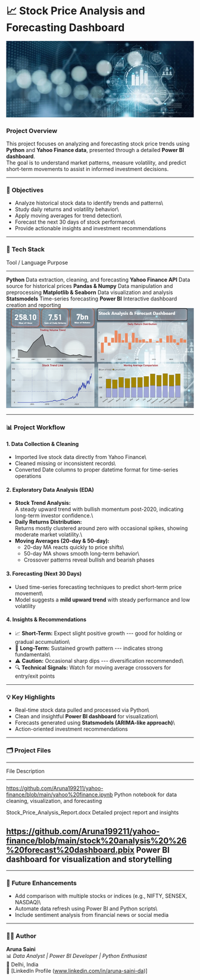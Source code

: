 # 📈 Stock Price Analysis and Forecasting Dashboard
![Stock Analysis Banner](https://github.com/Aruna199211/yahoo-finance/blob/main/business-hand-worker-holding-analytics-600nw-2209167625.webp)

### **Project Overview**

This project focuses on analyzing and forecasting stock price trends
using **Python** and **Yahoo Finance data**, presented through a
detailed **Power BI dashboard**.\
The goal is to understand market patterns, measure volatility, and
predict short-term movements to assist in informed investment decisions.

------------------------------------------------------------------------

### 🧩 **Objectives**

-   Analyze historical stock data to identify trends and patterns\
-   Study daily returns and volatility behavior\
-   Apply moving averages for trend detection\
-   Forecast the next 30 days of stock performance\
-   Provide actionable insights and investment recommendations

------------------------------------------------------------------------

### 🧮 **Tech Stack**

  Tool / Language            Purpose
  -------------------------- ----------------------------------------------
  **Python**                 Data extraction, cleaning, and forecasting
  **Yahoo Finance API**      Data source for historical prices
  **Pandas & Numpy**         Data manipulation and preprocessing
  **Matplotlib & Seaborn**   Data visualization and analysis
  **Statsmodels**            Time-series forecasting
  **Power BI**               Interactive dashboard creation and reporting
  ![Dashboard Preview](https://github.com/Aruna199211/yahoo-finance/blob/main/Screenshot_1.png)

------------------------------------------------------------------------

### 📊 **Project Workflow**

#### **1. Data Collection & Cleaning**

-   Imported live stock data directly from Yahoo Finance\
-   Cleaned missing or inconsistent records\
-   Converted Date columns to proper datetime format for time-series
    operations

#### **2. Exploratory Data Analysis (EDA)**

-   **Stock Trend Analysis:**\
    A steady upward trend with bullish momentum post-2020, indicating
    long-term investor confidence.\
-   **Daily Returns Distribution:**\
    Returns mostly clustered around zero with occasional spikes, showing
    moderate market volatility.\
-   **Moving Averages (20-day & 50-day):**
    -   20-day MA reacts quickly to price shifts\
    -   50-day MA shows smooth long-term behavior\
    -   Crossover patterns reveal bullish and bearish phases

#### **3. Forecasting (Next 30 Days)**

-   Used time-series forecasting techniques to predict short-term price
    movement\
-   Model suggests a **mild upward trend** with steady performance and
    low volatility

#### **4. Insights & Recommendations**

-   📈 **Short-Term:** Expect slight positive growth --- good for
    holding or gradual accumulation\
-   💼 **Long-Term:** Sustained growth pattern --- indicates strong
    fundamentals\
-   ⚠️ **Caution:** Occasional sharp dips --- diversification
    recommended\
-   🔍 **Technical Signals:** Watch for moving average crossovers for
    entry/exit points

------------------------------------------------------------------------

### 💡 **Key Highlights**

-   Real-time stock data pulled and processed via Python\
-   Clean and insightful **Power BI dashboard** for visualization\
-   Forecasts generated using **Statsmodels (ARIMA-like approach)**\
-   Action-oriented investment recommendations

------------------------------------------------------------------------

### 🗂️ **Project Files**

  ----------------------------------------------------------------------------------------------
  File                                         Description
  -------------------------------------------- -------------------------------------------------
  https://github.com/Aruna199211/yahoo-finance/blob/main/yahoo%20finance.ipynb                        Python notebook for data cleaning, visualization,
                                               and forecasting

  Stock_Price_Analysis_Report.docx                   Detailed project report and insights

  https://github.com/Aruna199211/yahoo-finance/blob/main/stock%20analysis%20%26%20forecast%20dashboard.pbix   Power BI dashboard for visualization and
                                               storytelling
  ----------------------------------------------------------------------------------------------

------------------------------------------------------------------------

### 🚀 **Future Enhancements**

-   Add comparison with multiple stocks or indices (e.g., NIFTY, SENSEX,
    NASDAQ)\
-   Automate data refresh using Power BI and Python scripts\
-   Include sentiment analysis from financial news or social media

------------------------------------------------------------------------

### 👩‍💻 **Author**

**Aruna Saini**\
📊 *Data Analyst \| Power BI Developer \| Python Enthusiast*\
📍 Delhi, India\
🔗 \[LinkedIn Profile (www.linkedin.com/in/aruna-saini-da)\]
